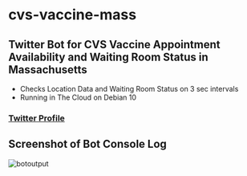 # cvs-vaccine-mass
## Twitter Bot for CVS Vaccine Appointment Availability and Waiting Room Status in Massachusetts
  * Checks Location Data and Waiting Room Status on 3 sec intervals
  * Running in The Cloud on Debian 10

### [Twitter Profile](http://www.twitter.com/MASS_VAX)

## Screenshot of Bot Console Log
![botoutput](https://user-images.githubusercontent.com/55890162/110277887-28c07e00-7fa4-11eb-909f-ddee79c46cc6.jpg)
